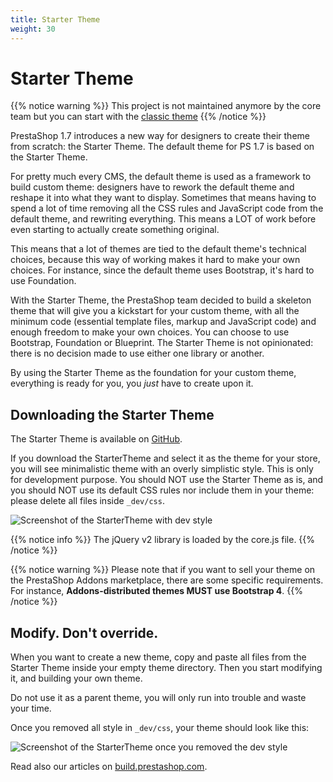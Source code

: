 ```yaml
---
title: Starter Theme
weight: 30
---
```


# Starter Theme

{{% notice warning %}}
This project is not maintained anymore by the core team but you can start with the [classic theme](https://github.com/PrestaShop/PrestaShop/tree/develop/themes/classic)
{{% /notice %}}

PrestaShop 1.7 introduces a new way for designers to create their theme from scratch: the Starter Theme. The default theme for PS 1.7 is based on the Starter Theme.

For pretty much every CMS, the default theme is used as a framework to build custom theme: designers have to rework the default theme and reshape it into what they want to display. Sometimes that means having to spend a lot of time removing all the CSS rules and JavaScript code from the default theme, and rewriting everything. This means a LOT of work before even starting to actually create something original.

This means that a lot of themes are tied to the default theme's technical choices, because this way of working makes it hard to make your own choices. For instance, since the default theme uses Bootstrap, it's hard to use Foundation.

With the Starter Theme, the PrestaShop team decided to build a skeleton theme that will give you a kickstart for your custom theme, with all the minimum code (essential template files, markup and JavaScript code) and enough freedom to make your own choices. You can choose to use Bootstrap, Foundation or Blueprint. The Starter Theme is not opinionated: there is no decision made to use either one library or another.

By using the Starter Theme as the foundation for your custom theme, everything is ready for you, you _just_ have to create upon it.

## Downloading the Starter Theme

The Starter Theme is available on [GitHub](https://github.com/PrestaShop/StarterTheme).

If you download the StarterTheme and select it as the theme for your store, you will see minimalistic theme with an overly simplistic style. This is only for development purpose. You should NOT use the Starter Theme as is, and you should NOT use its default CSS rules nor include them in your theme: please delete all files inside `_dev/css`.

![Screenshot of the StarterTheme with dev style](../img/starter-theme-dev-style.png)

{{% notice info %}}
The jQuery v2 library is loaded by the core.js file.
{{% /notice %}}

{{% notice warning %}}
Please note that if you want to sell your theme on the PrestaShop Addons marketplace, there are some specific requirements. For instance, **Addons-distributed themes MUST use Bootstrap 4**.
{{% /notice %}}

## Modify. Don't override.

When you want to create a new theme, copy and paste all files from the
Starter Theme inside your empty theme directory. Then you start
modifying it, and building your own theme.

Do not use it as a parent theme, you will only run into trouble and
waste your time.

Once you removed all style in `_dev/css`, your theme should look like this:

![Screenshot of the StarterTheme once you removed the dev style](../img/starter-theme-no-style.png)

Read also our articles on [build.prestashop.com](https://build.prestashop.com/tag/starter-theme/).
